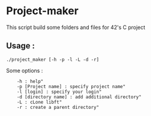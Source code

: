 # Project-maker

This script build some folders and files for 42's C project

## Usage :

```
./project_maker [-h -p -l -L -d -r]
```

Some options :

```
	-h : help"
	-p [Project name] : specify project name"
	-l [login] : specify your login"
	-d [directory name] : add additional directory"
	-L : cLone libft"
	-r : create a parent directory"
```
